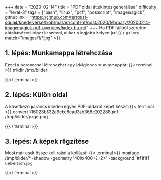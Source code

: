 +++
date = "2020-02-14"
title = "PDF oldal áttekintés generálása"
difficulty = "level-3"
tags = ["bash", "linux", "pdf", "postscript", "imagemagick"]
githublink = "https://github.com/terrorist-squad/knedelverse/blob/master/content/post/2020/february/20200214-imagemagick-pdf-overview/index.hu.md"
+++
Ha PDF fájlból szeretne oldalátnézeti képet készíteni, akkor a legjobb helyen jár!
{{< gallery match="images/1/*.jpg" >}}

## 1. lépés: Munkamappa létrehozása
Ezzel a paranccsal létrehozhat egy ideiglenes munkamappát:
{{< terminal >}}
mkdir /tmp/bilder

{{</ terminal >}}

## 2. lépés: Külön oldal
A következő parancs minden egyes PDF-oldalról képet készít:
{{< terminal >}}
convert 716023b632a9cbe6cad3ab368c202288.pdf /tmp/bilder/page.png

{{</ terminal >}}

## 3. lépés: A képek rögzítése
Most már csak össze kell rakni a kollázst:
{{< terminal >}}
montage /tmp/bilder/* -shadow -geometry '400x400+2+2>' -background '#f1f1f1' uebersich.jpg

{{</ terminal >}}

